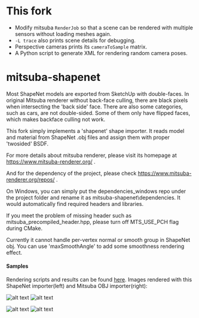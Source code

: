 # This fork

- Modify mitsuba `RenderJob` so that a scene can be rendered with multiple sensors without loading meshes again.
- `-L trace` also prints scene details for debugging.
- Perspective cameras prints its `cameraToSample` matrix.
- A Python script to generate XML for rendering random camera poses.

# mitsuba-shapenet

Most ShapeNet models are exported from SketchUp with double-faces. In original Mitsuba renderer without back-face culling, there are black pixels when intersecting the 'back side' face. There are also some categories, such as cars, are not double-sided. Some of them only have flipped faces, which makes backface culling not work.

This fork simply implements a 'shapenet' shape importer. It reads model and material from ShapeNet .obj files and assign them with proper 'twosided' BSDF.

For more details about mitsuba renderer, please visit its homepage at https://www.mitsuba-renderer.org/ .

And for the dependency of the project, please check https://www.mitsuba-renderer.org/repos/ .

On Windows, you can simply put the dependencies_windows repo under the project folder and rename it as mitsuba-shapenet\dependencies. It would automatically find required headers and libraries.

If you meet the problem of missing header such as mitsuba_precompiled_header.hpp, please turn off MTS_USE_PCH flag during CMake.

Currently it cannot handle per-vertex normal or smooth group in ShapeNet obj. You can use 'maxSmoothAngle' to add some smoothness rendering effect.

#### Samples

Rendering scripts and results can be found [here](shapenet). Images rendered with this ShapeNet importer(left) and Mitsuba OBJ importer(right):

![alt text](shapenet/sample-car-shapenet.png "ShapeNet importer")
![alt text](shapenet/sample-car-obj.png "Mitsuba OBJ importer")

![alt text](shapenet/sample-chair-shapenet.png "ShapeNet importer")
![alt text](shapenet/sample-chair-obj.png "Mitsuba OBJ importer")


